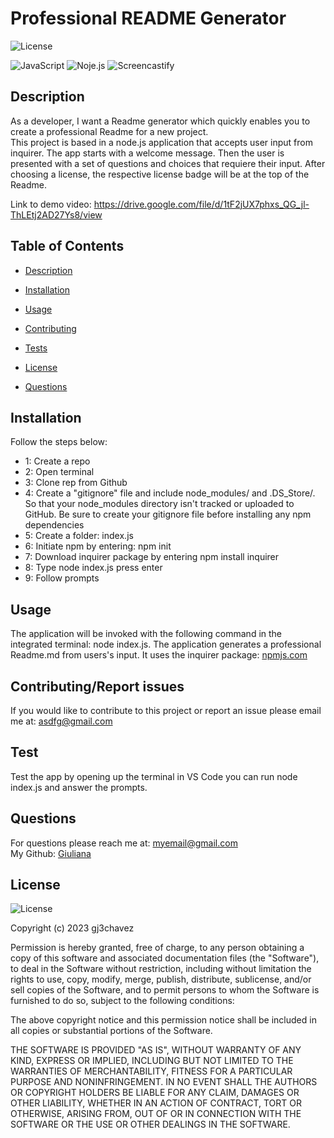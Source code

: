 # Professional README Generator
![License](https://img.shields.io/badge/License%20-MIT-orange) <br/>

![JavaScript](https://img.shields.io/badge/-JavaScript-yellow)  ![Noje.js](https://img.shields.io/badge/-node.js-brightgreen)  ![Screencastify](https://img.shields.io/badge/-Screencastify-red)  


## Description
   As a developer, I want a Readme generator which quickly enables you to create a professional Readme for a new project.  
   This project is based in a node.js application that accepts user input from inquirer. 
   The app starts with a welcome message. Then the user is presented with a set of questions and choices that requiere their input. 
   After choosing a license, the respective license badge will be at the top of the Readme. 

   Link to demo video: https://drive.google.com/file/d/1tF2jUX7phxs_QG_jl-ThLEtj2AD27Ys8/view


## Table of Contents
  - [Description](#Description)
  - [Installation](#Installation)
  - [Usage](#Usage)
  - [Contributing](#Contributing)
  
  - [Tests](#Tests)
  - [License](#License)
  - [Questions](#Questions)

  
## Installation 
   Follow the steps below:
- 1: Create a repo
- 2: Open terminal
- 3: Clone rep from Github
- 4: Create a "gitignore" file and include node_modules/ and .DS_Store/. 
     So that your node_modules directory isn't tracked or uploaded to GitHub. 
     Be sure to create your gitignore file before installing any npm dependencies
- 5: Create a folder: index.js
- 6: Initiate npm by entering: npm init
- 7: Download inquirer package by entering npm install inquirer
- 8: Type node index.js press enter
- 9: Follow prompts
    

## Usage
The application will be invoked with the following command in the integrated terminal: node index.js.
The application generates a professional Readme.md from users's input. It uses the inquirer package: 
[npmjs.com](https://www.npmjs.com/package/inquirer)
  
## Contributing/Report issues
If you would like to contribute to this project or report an issue please email me at: asdfg@gmail.com
   


## Test
Test the app by opening up the terminal in VS Code you can run node index.js and answer the prompts.



## Questions
For questions please reach me at: myemail@gmail.com <br/>
My Github: [Giuliana](https://github.com/myemail)


## License
  ![License](https://img.shields.io/badge/License%20-MIT-orange)
  
  Copyright (c) 2023 gj3chavez

Permission is hereby granted, free of charge, to any person obtaining a copy
of this software and associated documentation files (the "Software"), to deal
in the Software without restriction, including without limitation the rights
to use, copy, modify, merge, publish, distribute, sublicense, and/or sell
copies of the Software, and to permit persons to whom the Software is
furnished to do so, subject to the following conditions:

The above copyright notice and this permission notice shall be included in all
copies or substantial portions of the Software.

THE SOFTWARE IS PROVIDED "AS IS", WITHOUT WARRANTY OF ANY KIND, EXPRESS OR
IMPLIED, INCLUDING BUT NOT LIMITED TO THE WARRANTIES OF MERCHANTABILITY,
FITNESS FOR A PARTICULAR PURPOSE AND NONINFRINGEMENT. IN NO EVENT SHALL THE
AUTHORS OR COPYRIGHT HOLDERS BE LIABLE FOR ANY CLAIM, DAMAGES OR OTHER
LIABILITY, WHETHER IN AN ACTION OF CONTRACT, TORT OR OTHERWISE, ARISING FROM,
OUT OF OR IN CONNECTION WITH THE SOFTWARE OR THE USE OR OTHER DEALINGS IN THE
SOFTWARE.

  

